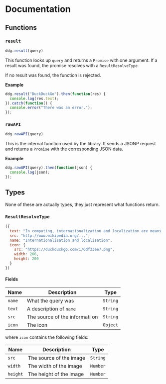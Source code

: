 # Documentation
## Functions
### `result`
```js
ddg.result(query)
```
This function looks up `query` and returns a `Promise` with one argument. If a result was found, the promise resolves with a `ResultResolveType`

If no result was found, the function is rejected.

**Example**
```js
ddg.result("DuckDuckGo").then(function(res) {
  console.log(res.text);
}).catch(function() {
  console.error("There was an error.");
});
```
### `rawAPI`
```js
ddg.rawAPI(query)
```
This is the internal function used by the library. It sends a JSONP request and returns a `Promise` with the corresponding JSON data.

**Example**
```js
ddg.rawAPI(query).then(function(json) {
  console.log(json);
});
```

## Types
None of these are actually types, they just represent what functions return.

### `ResultResolveType`

```js
({
  text: "In computing, internationalization and localization are means of adapting computer software to different languages, regional differences and technical requirements of a target market. Internationalization is the process of designing a software application so that it can potentially be adapted to various languages and regions without engineering changes. Localization is the process of adapting internationalized software for a specific region or language by adding locale-specific components and translating text. Localization uses the infrastructure or flexibility provided by internationalization.",
  src: "http://www.wikipedia.org/...",
  name: "Internationalisation and localisation",
  icon: {
    src: "https://duckduckgo.com/i/6df33ee7.png",
    width: 266,
    height: 200
  }
})
```

#### Fields

| Name | Description | Type |
|------|---------|------|
| `name` | What the query was | `String` |
| `text` | A description of `name` | `String` |
| `src` | The source of the informati on | `String` |
| `icon` | The icon | `Object` |

where `icon` contains the following fields: 

| Name | Description | Type |
|------|---------|------|
| `src` | The source of the image | `String` |
| `width` | The width of the image | `Number` |
| `height` | The height of the image | `Number` |
